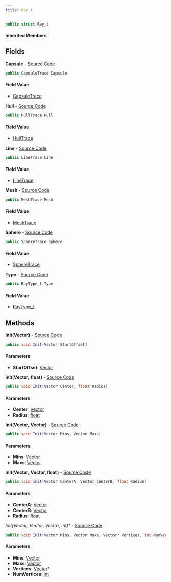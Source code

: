 ```yaml
---
title: Ray_t
---
```


```csharp
public struct Ray_t
```

#### Inherited Members

## Fields

**Capsule** - [Source Code](https://github.com/swiftly-solution/swiftlys2/blob/master/managed/src/SwiftlyS2.Shared/Natives/Structs/Ray_t.cs#L50)

```csharp
public CapsuleTrace Capsule
```

#### Field Value

- [CapsuleTrace](/docs/api/shared/natives/capsuletrace)

**Hull** - [Source Code](https://github.com/swiftly-solution/swiftlys2/blob/master/managed/src/SwiftlyS2.Shared/Natives/Structs/Ray_t.cs#L49)

```csharp
public HullTrace Hull
```

#### Field Value

- [HullTrace](/docs/api/shared/natives/hulltrace)

**Line** - [Source Code](https://github.com/swiftly-solution/swiftlys2/blob/master/managed/src/SwiftlyS2.Shared/Natives/Structs/Ray_t.cs#L47)

```csharp
public LineTrace Line
```

#### Field Value

- [LineTrace](/docs/api/shared/natives/linetrace)

**Mesh** - [Source Code](https://github.com/swiftly-solution/swiftlys2/blob/master/managed/src/SwiftlyS2.Shared/Natives/Structs/Ray_t.cs#L51)

```csharp
public MeshTrace Mesh
```

#### Field Value

- [MeshTrace](/docs/api/shared/natives/meshtrace)

**Sphere** - [Source Code](https://github.com/swiftly-solution/swiftlys2/blob/master/managed/src/SwiftlyS2.Shared/Natives/Structs/Ray_t.cs#L48)

```csharp
public SphereTrace Sphere
```

#### Field Value

- [SphereTrace](/docs/api/shared/natives/spheretrace)

**Type** - [Source Code](https://github.com/swiftly-solution/swiftlys2/blob/master/managed/src/SwiftlyS2.Shared/Natives/Structs/Ray_t.cs#L53)

```csharp
public RayType_t Type
```

#### Field Value

- [RayType_t](/docs/api/shared/natives/raytype_t)

## Methods

**Init(Vector)** - [Source Code](https://github.com/swiftly-solution/swiftlys2/blob/master/managed/src/SwiftlyS2.Shared/Natives/Structs/Ray_t.cs#L55)

```csharp
public void Init(Vector StartOffset)
```

#### Parameters

- **StartOffset**: [Vector](/docs/api/shared/natives/vector)

**Init(Vector, float)** - [Source Code](https://github.com/swiftly-solution/swiftlys2/blob/master/managed/src/SwiftlyS2.Shared/Natives/Structs/Ray_t.cs#L62)

```csharp
public void Init(Vector Center, float Radius)
```

#### Parameters

- **Center**: [Vector](/docs/api/shared/natives/vector)
- **Radius**: [float](https://learn.microsoft.com/dotnet/api/system.single)

**Init(Vector, Vector)** - [Source Code](https://github.com/swiftly-solution/swiftlys2/blob/master/managed/src/SwiftlyS2.Shared/Natives/Structs/Ray_t.cs#L76)

```csharp
public void Init(Vector Mins, Vector Maxs)
```

#### Parameters

- **Mins**: [Vector](/docs/api/shared/natives/vector)
- **Maxs**: [Vector](/docs/api/shared/natives/vector)

**Init(Vector, Vector, float)** - [Source Code](https://github.com/swiftly-solution/swiftlys2/blob/master/managed/src/SwiftlyS2.Shared/Natives/Structs/Ray_t.cs#L90)

```csharp
public void Init(Vector CenterA, Vector CenterB, float Radius)
```

#### Parameters

- **CenterA**: [Vector](/docs/api/shared/natives/vector)
- **CenterB**: [Vector](/docs/api/shared/natives/vector)
- **Radius**: [float](https://learn.microsoft.com/dotnet/api/system.single)

**Init(Vector, Vector, Vector*, int)** - [Source Code](https://github.com/swiftly-solution/swiftlys2/blob/master/managed/src/SwiftlyS2.Shared/Natives/Structs/Ray_t.cs#L112)

```csharp
public void Init(Vector Mins, Vector Maxs, Vector* Vertices, int NumVertices)
```

#### Parameters

- **Mins**: [Vector](/docs/api/shared/natives/vector)
- **Maxs**: [Vector](/docs/api/shared/natives/vector)
- **Vertices**: [Vector](/docs/api/shared/natives/vector)*
- **NumVertices**: [int](https://learn.microsoft.com/dotnet/api/system.int32)

